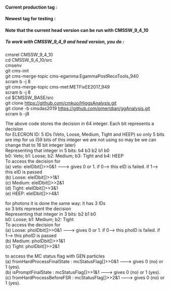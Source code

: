 #### Current production tag : 
#### Newest tag for testing : 
#### Note that the current head version can be run with CMSSW_9_4_10

##### To work with CMSSW_9_4_9 and head version, you do :
cmsrel CMSSW_9_4_10 <br>
cd CMSSW_9_4_10/src <br>
cmsenv <br>
git cms-init <br>
git cms-merge-topic cms-egamma:EgammaPostRecoTools_940 <br>
scram b -j 8 <br>
git cms-merge-topic cms-met:METFixEE2017_949 <br>
scram b -j 8 <br>
cd $CMSSW_BASE/src <br>
git clone https://github.com/cmkuo/HiggsAnalysis.git <br>
git clone -b cmsdas2019 https://github.com/pmeridian/ggAnalysis.git <br>
scram b -j8 <br>

The above code stores the decision in 64 integer. Each bit represents a decision<br>
for ELECRON ID: 5 IDs (Veto, Loose, Medium, Tight and HEEP) so only 5 bits are imp for us (59 bits of this integer  we are not using so may be we can change that to 16 bit integer later)<br>
Representing that integer in 5 bits: b4 b3 b2 b1 b0<br>
b0: Veto; b1: Loose; b2: Medium; b3: Tight and b4: HEEP<br>
To access the decision for <br>
(a) veto: eleIDbit[]>>0&1 ---> gives 0 or 1. if 0--> this eID is failed. if 1--> this eID is passed<br>
(b) Loose: eleIDbit[]>>1&1<br>
(c) Medium: eleIDbit[]>>2&1<br>
(d) Tight: eleIDbit[]>>3&1<br>
(e) HEEP: eleIDbit[]>>4&1<br>

for photons it is done the same way: it has 3 IDs<br>
so 3 bits represent the decision<br>
Representing that integer in 3 bits:  b2 b1 b0<br>
b0: Loose; b1: Medium; b2: Tight<br>
To access the decision for <br>
(a) Loose: phoIDbit[]>>0&1 ---> gives 0 or 1. if 0--> this phoID is failed. if 1--> this phoID is passed<br>
(b) Medium: phoIDbit[]>>1&1<br>
(c) Tight: phoIDbit[]>>2&1<br>

to access the MC status flag with GEN particles <br>
(a) fromHardProcessFinalState : mcStatusFlag[]>>0&1 ---> gives 0 (no) or 1 (yes). <br>
(b) isPromptFinalState        : mcStatusFlag[]>>1&1 ---> gives 0 (no) or 1 (yes). <br>
(c) fromHardProcessBeforeFSR  : mcStatusFlag[]>>2&1 ---> gives 0 (no) or 1 (yes). <br>

